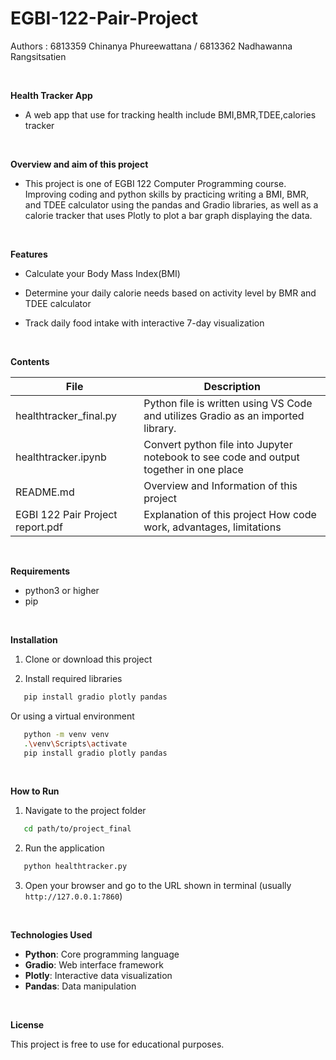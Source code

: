 # EGBI-122-Pair-Project
Authors : 6813359 Chinanya Phureewattana / 6813362 Nadhawanna Rangsitsatien

<br>

**Health Tracker App**

- A web app that use for tracking health include BMI,BMR,TDEE,calories tracker

<br>

**Overview and aim of this project**

- This project is one of EGBI 122 Computer Programming course. Improving coding and python skills by practicing writing a BMI, BMR, and TDEE calculator using the pandas and Gradio libraries, as well as a calorie tracker that uses Plotly to plot a bar graph displaying the data.

<br>

**Features**

- Calculate your Body Mass Index(BMI)
  
- Determine your daily calorie needs based on activity level by BMR and TDEE calculator
  
- Track daily food intake with interactive 7-day visualization

<br>

**Contents**

| File | Description |
|----------|----------|
| healthtracker_final.py    | Python file is written using VS Code and utilizes Gradio as an imported library.      |
| healthtracker.ipynb    | Convert python file into Jupyter notebook to see code and output together in one place    |
| README.md    | Overview and Information of this project     |
| EGBI 122 Pair Project report.pdf    | Explanation of this project How code work, advantages, limitations    |
<br>

**Requirements**
- python3 or higher
- pip

<br>

**Installation**

1. Clone or download this project

2. Install required libraries
```bash
   pip install gradio plotly pandas
```
Or using a virtual environment 
```bash
   python -m venv venv
   .\venv\Scripts\activate  
   pip install gradio plotly pandas
```

<br>

**How to Run**

1. Navigate to the project folder
```bash
   cd path/to/project_final
```

2. Run the application
```bash
   python healthtracker.py
```

3. Open your browser and go to the URL shown in terminal (usually `http://127.0.0.1:7860`)

<br>

**Technologies Used**

- **Python**: Core programming language
- **Gradio**: Web interface framework
- **Plotly**: Interactive data visualization
- **Pandas**: Data manipulation

<br>

**License**

This project is free to use for educational purposes.
